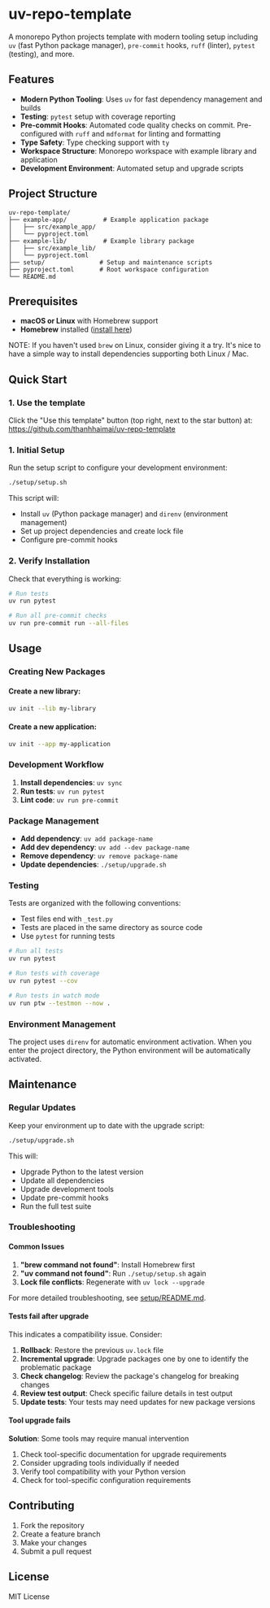 # uv-repo-template

A monorepo Python projects template with modern tooling setup including `uv`
(fast Python package manager), `pre-commit` hooks, `ruff` (linter), `pytest`
(testing), and more.

## Features

- **Modern Python Tooling**: Uses `uv` for fast dependency management and builds
- **Testing**: `pytest` setup with coverage reporting
- **Pre-commit Hooks**: Automated code quality checks on commit. Pre-configured
  with `ruff` and `mdformat` for linting and formatting
- **Type Safety**: Type checking support with `ty`
- **Workspace Structure**: Monorepo workspace with example library and
  application
- **Development Environment**: Automated setup and upgrade scripts

## Project Structure

```
uv-repo-template/
├── example-app/          # Example application package
│   ├── src/example_app/
│   └── pyproject.toml
├── example-lib/          # Example library package
│   ├── src/example_lib/
│   └── pyproject.toml
├── setup/               # Setup and maintenance scripts
├── pyproject.toml       # Root workspace configuration
└── README.md
```

## Prerequisites

- **macOS or Linux** with Homebrew support
- **Homebrew** installed ([install here](https://brew.sh/))

NOTE: If you haven't used `brew` on Linux, consider giving it a try. It's nice
to have a simple way to install dependencies supporting both Linux / Mac.

## Quick Start

### 1. Use the template

Click the "Use this template" button (top right, next to the star button) at:
https://github.com/thanhhaimai/uv-repo-template

### 1. Initial Setup

Run the setup script to configure your development environment:

```bash
./setup/setup.sh
```

This script will:

- Install `uv` (Python package manager) and `direnv` (environment management)
- Set up project dependencies and create lock file
- Configure pre-commit hooks

### 2. Verify Installation

Check that everything is working:

```bash
# Run tests
uv run pytest

# Run all pre-commit checks
uv run pre-commit run --all-files
```

## Usage

### Creating New Packages

#### Create a new library:

```bash
uv init --lib my-library
```

#### Create a new application:

```bash
uv init --app my-application
```

### Development Workflow

1. **Install dependencies**: `uv sync`
1. **Run tests**: `uv run pytest`
1. **Lint code**: `uv run pre-commit`

### Package Management

- **Add dependency**: `uv add package-name`
- **Add dev dependency**: `uv add --dev package-name`
- **Remove dependency**: `uv remove package-name`
- **Update dependencies**: `./setup/upgrade.sh`

### Testing

Tests are organized with the following conventions:

- Test files end with `_test.py`
- Tests are placed in the same directory as source code
- Use `pytest` for running tests

```bash
# Run all tests
uv run pytest

# Run tests with coverage
uv run pytest --cov

# Run tests in watch mode
uv run ptw --testmon --now .
```

### Environment Management

The project uses `direnv` for automatic environment activation. When you enter the project directory, the Python environment will be automatically activated.

## Maintenance

### Regular Updates

Keep your environment up to date with the upgrade script:

```bash
./setup/upgrade.sh
```

This will:

- Upgrade Python to the latest version
- Update all dependencies
- Upgrade development tools
- Update pre-commit hooks
- Run the full test suite

### Troubleshooting

#### Common Issues

1. **"brew command not found"**: Install Homebrew first
1. **"uv command not found"**: Run `./setup/setup.sh` again
1. **Lock file conflicts**: Regenerate with `uv lock --upgrade`

For more detailed troubleshooting, see [setup/README.md](setup/README.md).

#### Tests fail after upgrade

This indicates a compatibility issue. Consider:

1. **Rollback**: Restore the previous `uv.lock` file
1. **Incremental upgrade**: Upgrade packages one by one to identify the problematic package
1. **Check changelog**: Review the package's changelog for breaking changes
1. **Review test output**: Check specific failure details in test output
1. **Update tests**: Your tests may need updates for new package versions

#### Tool upgrade fails

**Solution**: Some tools may require manual intervention

1. Check tool-specific documentation for upgrade requirements
1. Consider upgrading tools individually if needed
1. Verify tool compatibility with your Python version
1. Check for tool-specific configuration requirements

## Contributing

1. Fork the repository
1. Create a feature branch
1. Make your changes
1. Submit a pull request

## License

MIT License

